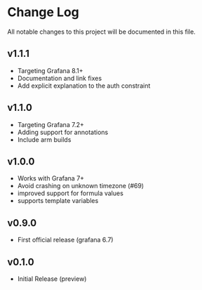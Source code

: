 # Change Log

All notable changes to this project will be documented in this file.

## v1.1.1
- Targeting Grafana 8.1+
- Documentation and link fixes
- Add explicit explanation to the auth constraint

## v1.1.0
- Targeting Grafana 7.2+
- Adding support for annotations
- Include arm builds

## v1.0.0
- Works with Grafana 7+
- Avoid crashing on unknown timezone (#69)
- improved support for formula values
- supports template variables

## v0.9.0

- First official release (grafana 6.7)

## v0.1.0

- Initial Release (preview)
